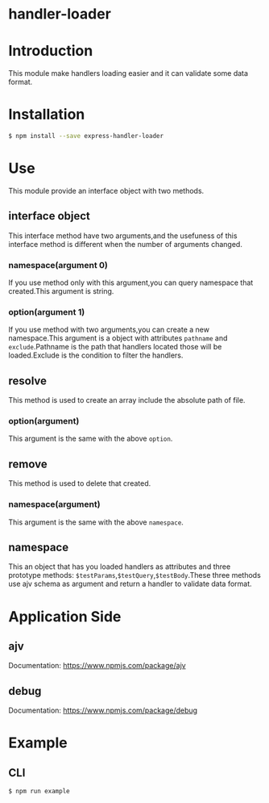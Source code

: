 handler-loader
===============

# Introduction

This module make handlers loading easier and it can validate some data format.

# Installation

```bash
$ npm install --save express-handler-loader
```

# Use

This module provide an interface object with two methods.

## interface object

This interface method have two arguments,and the usefuness of this interface method is different when the number of arguments changed.

### namespace(argument 0)

If you use method only with this argument,you can query namespace that created.This argument is string.

### option(argument 1)

If you use method with two arguments,you can create a new namespace.This argument is a object with attributes `pathname` and `exclude`.Pathname is the path that handlers located those will be loaded.Exclude is the condition to filter the handlers.

## resolve

This method is used to create an array include the absolute path of file.

### option(argument)

This argument is the same with the above `option`.

## remove

This method is used to delete that created.

### namespace(argument)

This argument is the same with the above `namespace`.

## namespace

This an object that has you loaded handlers as attributes and three prototype methods: `$testParams`,`$testQuery`,`$testBody`.These three methods use ajv schema as argument and return a handler to validate data format.

# Application Side

## ajv

Documentation: https://www.npmjs.com/package/ajv

## debug

Documentation: https://www.npmjs.com/package/debug

# Example

## CLI

```bash
$ npm run example
```
